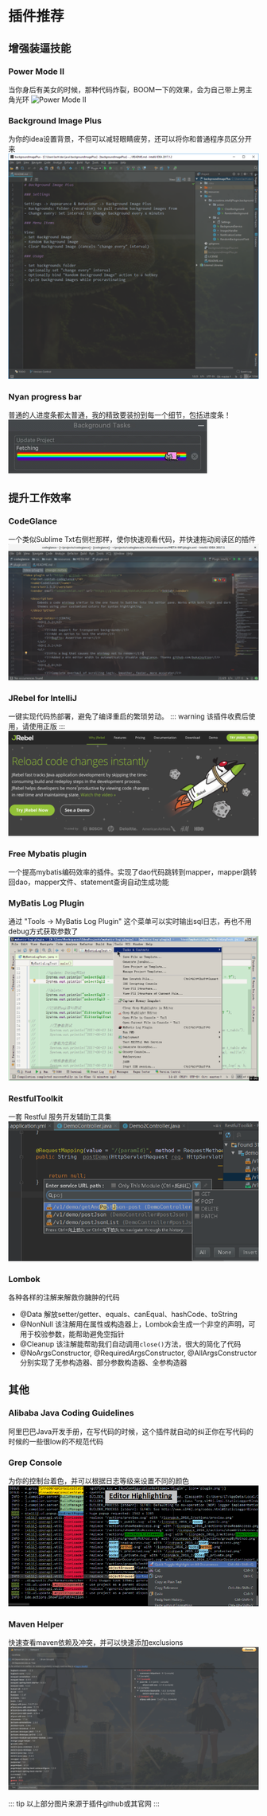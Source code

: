 # 插件推荐

## 增强装逼技能

### Power Mode II
当你身后有美女的时候，那种代码炸裂，BOOM一下的效果，会为自己带上男主角光环
![Power Mode II](/idea/powerMode.gif)

### Background Image Plus
为你的idea设置背景，不但可以减轻眼睛疲劳，还可以将你和普通程序员区分开来
![Background Image Plus](/idea/BackgroundImagePlus.png)

### Nyan progress bar
普通的人进度条都太普通，我的精致要装扮到每一个细节，包括进度条！
![Nyan progress bar](/idea/NyanProgressBar.gif)

## 提升工作效率

### CodeGlance
一个类似Sublime Txt右侧栏那样，使你快速观看代码，并快速拖动阅读区的插件
![CodeGlance](/idea/CodeGlance.png)

### JRebel for IntelliJ
一键实现代码热部署，避免了编译重启的繁琐劳动。
::: warning
该插件收费后使用，请使用正版
:::
![JRebel](/idea/JRebel.png)

### Free Mybatis plugin
一个提高mybatis编码效率的插件。实现了dao代码跳转到mapper，mapper跳转回dao，mapper文件、statement查询自动生成功能

### MyBatis Log Plugin
通过 "Tools -> MyBatis Log Plugin" 这个菜单可以实时输出sql日志，再也不用debug方式获取参数了
![MyBatis Log Plugin](/idea/MyBatisLogPlugin.gif)

### RestfulToolkit
一套 Restful 服务开发辅助工具集
![RestfulToolkit](/idea/RestfulToolkit.png)

### Lombok
各种各样的注解来解救你臃肿的代码
- @Data 解放setter/getter、equals、canEqual、hashCode、toString
- @NonNull 该注解用在属性或构造器上，Lombok会生成一个非空的声明，可用于校验参数，能帮助避免空指针
- @Cleanup 该注解能帮助我们自动调用`close()`方法，很大的简化了代码
- @NoArgsConstructor, @RequiredArgsConstructor, @AllArgsConstructor分别实现了无参构造器、部分参数构造器、全参构造器

## 其他

### Alibaba Java Coding Guidelines
阿里巴巴Java开发手册，在写代码的时候，这个插件就自动的纠正你在写代码的时候的一些很low的不规范代码

### Grep Console
为你的控制台着色，并可以根据日志等级来设置不同的颜色
![Grep Console](/idea/GrepConsole.png)

### Maven Helper
快速查看maven依赖及冲突，并可以快速添加exclusions
![Maven Helper](/idea/MavenHelper.png)

::: tip
以上部分图片来源于插件github或其官网
:::